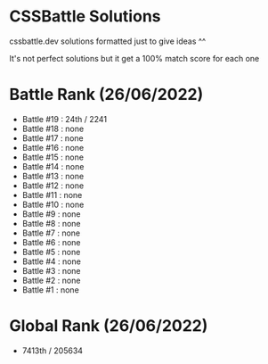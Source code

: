 # CSSBattle Solutions
cssbattle.dev solutions formatted just to give ideas ^^

It's not perfect solutions but it get a 100% match score for each one

# Battle Rank (26/06/2022)
- Battle #19 : 24th / 2241
- Battle #18 : none
- Battle #17 : none
- Battle #16 : none
- Battle #15 : none
- Battle #14 : none
- Battle #13 : none
- Battle #12 : none
- Battle #11 : none
- Battle #10 : none
- Battle #9 : none
- Battle #8 : none
- Battle #7 : none
- Battle #6 : none
- Battle #5 : none
- Battle #4 : none
- Battle #3 : none
- Battle #2 : none
- Battle #1 : none

# Global Rank (26/06/2022)
- 7413th / 205634
